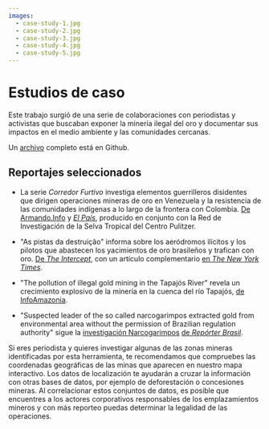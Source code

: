 ```yaml
---
images:
  - case-study-1.jpg
  - case-study-2.jpg
  - case-study-3.jpg
  - case-study-4.jpg
  - case-study-5.jpg
---
```


# Estudios de caso

Este trabajo surgió de una serie de colaboraciones con periodistas y activistas que buscaban exponer la minería ilegal del oro y documentar sus impactos en el medio ambiente y las comunidades cercanas.

Un [archivo](https://github.com/earthrise-media/mining-detector#journalism) completo está en Github.


## Reportajes seleccionados

- La serie _Corredor Furtivo_ investiga elementos guerrilleros disidentes que dirigen operaciones mineras de oro en Venezuela y la resistencia de las comunidades indígenas a lo largo de la frontera con Colombia. [De Armando.Info](https://armando.info/series/corredor-furtivo/) y _[El País](https://elpais.com/internacional/2022-01-30/las-pistas-clandestinas-que-bullen-en-la-selva-venezolana.html)_, producido en conjunto con la Red de Investigación de la Selva Tropical del Centro Pulitzer.

- "As pistas da destruição" informa sobre los aeródromos ilícitos y los pilotos que abastecen los yacimientos de oro brasileños y trafican con oro. [De _The Intercept_](https://theintercept.com/2022/08/02/amazonia-pistas-clandestinas-garimpo/), con un artículo complementario [en _The New York Times_](https://www.nytimes.com/interactive/2022/08/02/world/americas/brazil-airstrips-illegal-mining.html).

- "The pollution of illegal gold mining in the Tapajós River" revela un crecimiento explosivo de la minería en la cuenca del río Tapajós, [de InfoAmazonia](https://infoamazonia.org/en/storymap/the-pollution-of-illegal-gold-mining-in-the-tapajos-river/).

- "Suspected leader of the so called narcogarimpos extracted gold from environmental area without the permission of Brazilian regulation authority" sigue la [investigación Narcogarimpos](https://narcogarimpos.reporterbrasil.org.br/en/) [de _Repórter Brasil_](https://reporterbrasil.org.br/2023/10/suspected-leader-of-the-so-called-narcogarimpos-extracted-gold-from-environmental-area-without-the-permission-of-brazilian-regulation-authority/).

Si eres periodista y quieres investigar algunas de las zonas mineras identificadas por esta herramienta, te recomendamos que compruebes las coordenadas geográficas de las minas que aparecen en nuestro mapa interactivo. Los datos de localización te ayudarán a cruzar la información con otras bases de datos, por ejemplo de deforestación o concesiones mineras. Al correlacionar estos conjuntos de datos, es posible que encuentres a los actores corporativos responsables de los emplazamientos mineros y con más reporteo puedas determinar la legalidad de las operaciones.
